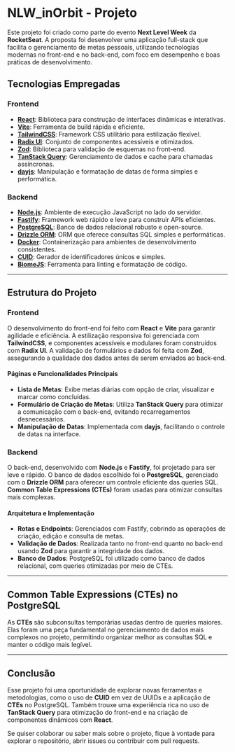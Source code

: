 
# NLW_inOrbit - Projeto

Este projeto foi criado como parte do evento **Next Level Week** da **RocketSeat**. A proposta foi desenvolver uma aplicação full-stack que facilita o gerenciamento de metas pessoais, utilizando tecnologias modernas no front-end e no back-end, com foco em desempenho e boas práticas de desenvolvimento.

## Tecnologias Empregadas

### Frontend

- **[React](https://react.dev/)**: Biblioteca para construção de interfaces dinâmicas e interativas.
- **[Vite](https://vitejs.dev/)**: Ferramenta de build rápida e eficiente.
- **[TailwindCSS](https://tailwindcss.com/)**: Framework CSS utilitário para estilização flexível.
- **[Radix UI](https://www.radix-ui.com/)**: Conjunto de componentes acessíveis e otimizados.
- **[Zod](https://zod.dev/)**: Biblioteca para validação de esquemas no front-end.
- **[TanStack Query](https://tanstack.com/query/v4)**: Gerenciamento de dados e cache para chamadas assíncronas.
- **[dayjs](https://day.js.org/)**: Manipulação e formatação de datas de forma simples e performática.

### Backend

- **[Node.js](https://nodejs.org/)**: Ambiente de execução JavaScript no lado do servidor.
- **[Fastify](https://www.fastify.io/)**: Framework web rápido e leve para construir APIs eficientes.
- **[PostgreSQL](https://www.postgresql.org/)**: Banco de dados relacional robusto e open-source.
- **[Drizzle ORM](https://orm.drizzle.team/)**: ORM que oferece consultas SQL simples e performáticas.
- **[Docker](https://www.docker.com/)**: Containerização para ambientes de desenvolvimento consistentes.
- **[CUID](https://github.com/paralleldrive/cuid2)**: Gerador de identificadores únicos e simples.
- **[BiomeJS](https://biomejs.dev/)**: Ferramenta para linting e formatação de código.

---

## Estrutura do Projeto

### Frontend

O desenvolvimento do front-end foi feito com **React** e **Vite** para garantir agilidade e eficiência. A estilização responsiva foi gerenciada com **TailwindCSS**, e componentes acessíveis e modulares foram construídos com **Radix UI**. A validação de formulários e dados foi feita com **Zod**, assegurando a qualidade dos dados antes de serem enviados ao back-end.

#### Páginas e Funcionalidades Principais

- **Lista de Metas**: Exibe metas diárias com opção de criar, visualizar e marcar como concluídas.
- **Formulário de Criação de Metas**: Utiliza **TanStack Query** para otimizar a comunicação com o back-end, evitando recarregamentos desnecessários.
- **Manipulação de Datas**: Implementada com **dayjs**, facilitando o controle de datas na interface.

### Backend

O back-end, desenvolvido com **Node.js** e **Fastify**, foi projetado para ser leve e rápido. O banco de dados escolhido foi o **PostgreSQL**, gerenciado com o **Drizzle ORM** para oferecer um controle eficiente das queries SQL. **Common Table Expressions (CTEs)** foram usadas para otimizar consultas mais complexas.

#### Arquitetura e Implementação

- **Rotas e Endpoints**: Gerenciados com Fastify, cobrindo as operações de criação, edição e consulta de metas.
- **Validação de Dados**: Realizada tanto no front-end quanto no back-end usando **Zod** para garantir a integridade dos dados.
- **Banco de Dados**: PostgreSQL foi utilizado como banco de dados relacional, com queries otimizadas por meio de CTEs.

---

## Common Table Expressions (CTEs) no PostgreSQL

As **CTEs** são subconsultas temporárias usadas dentro de queries maiores. Elas foram uma peça fundamental no gerenciamento de dados mais complexos no projeto, permitindo organizar melhor as consultas SQL e manter o código mais legível.

---

## Conclusão

Esse projeto foi uma oportunidade de explorar novas ferramentas e metodologias, como o uso de **CUID** em vez de UUIDs e a aplicação de **CTEs** no PostgreSQL. Também trouxe uma experiência rica no uso de **TanStack Query** para otimização do front-end e na criação de componentes dinâmicos com **React**.

Se quiser colaborar ou saber mais sobre o projeto, fique à vontade para explorar o repositório, abrir issues ou contribuir com pull requests.
